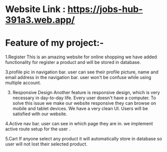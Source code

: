 # Website Link : https://jobs-hub-391a3.web.app/


# Feature of my project:-


1.Register
This is an amazing website for online shopping we have added functionality for register a product and will be stored in database.

3.profile pic in navigation bar.
user can see their profile picture, name and email address in the navigation bar. user won't be confuse while using multiple account.

3. Responsive Design
Another feature is responsive design, which is very necessary in day-to-day life. Every user doesn't have a computer. To solve this issue we make our website  responsive they can  browse on mobile and tablet devices. We have a very clean UI. Users will be satisfied with our website.

4.Active nav bar.
user can see in which page they are in. we implement active route setup for the user .

5.Cart
If anyone select any product it will automatically store in database so user will not lost their selected product.

